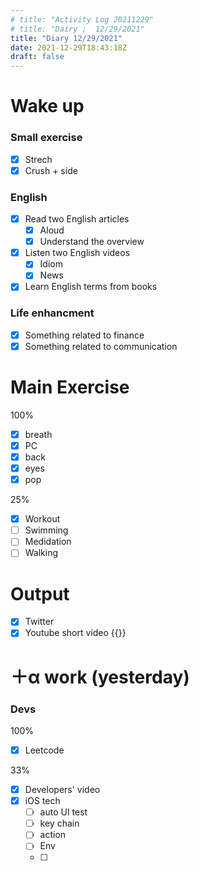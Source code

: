 ```yaml
---
# title: "Activity Log 20211229"
# title: "Dairy ;  12/29/2021"
title: "Diary 12/29/2021"  
date: 2021-12-29T18:43:18Z
draft: false
---
```



# Wake up

### Small exercise

- [x]  Strech
- [x]  Crush + side

### English

- [x]  Read two English articles
    - [x]  Aloud
    - [x]  Understand the overview
- [x]  Listen two English videos
    - [x]  Idiom
    - [x]  News
- [x]  Learn English terms from books

### Life enhancment

- [x]  Something related to finance
- [x]  Something related to communication

# Main Exercise

100%

- [x]  breath
- [x]  PC
- [x]  back
- [x]  eyes
- [x]  pop

25%

- [x]  Workout
- [ ]  Swimming
- [ ]  Medidation
- [ ]  Walking

# Output

- [x]  Twitter
- [x]  Youtube short video {{<youtube _Y-p-OVTegU>}}

# ＋α work (yesterday)

### Devs

100%

- [x]  Leetcode

33%

- [x]  Developers' video
- [x]  iOS tech
    - [ ]  auto UI test
    - [ ]  key chain
    - [ ]  action
    - [ ]  Env
    - [ ]